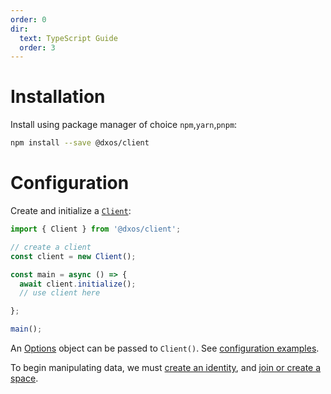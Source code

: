 ```yaml
---
order: 0
dir:
  text: TypeScript Guide
  order: 3
---
```


# Installation

Install using package manager of choice `npm`,`yarn`,`pnpm`:

```bash
npm install --save @dxos/client
```

# Configuration

Create and initialize a [`Client`](/api/@dxos/client/classes/Client):

```ts file=./snippets/create-client.ts#L5-
import { Client } from '@dxos/client';

// create a client
const client = new Client();

const main = async () => {
  await client.initialize();
  // use client here

};

main();
```

An [Options](/api/@dxos/client/types/ClientOptions) object can be passed to `Client()`. See [configuration examples](config).

To begin manipulating data, we must [create an identity](identity), and [join or create a space](spaces).
